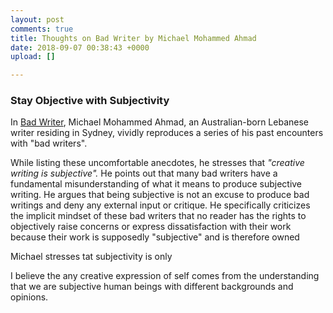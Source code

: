 ```yaml
---
layout: post
comments: true
title: Thoughts on Bad Writer by Michael Mohammed Ahmad
date: 2018-09-07 00:38:43 +0000
upload: []

---
```

### Stay Objective with Subjectivity

In [Bad Writer](https://sydneyreviewofbooks.com/bad-writer/), Michael Mohammed Ahmad, an Australian-born Lebanese writer residing in Sydney, vividly reproduces a series of his past encounters with "bad writers". 

While listing these uncomfortable anecdotes, he stresses that _"creative writing is subjective"._ He points out that many bad writers have a fundamental misunderstanding of what it means to produce subjective writing. He argues that being subjective is not an excuse to produce bad writings and deny any external input or critique. He specifically criticizes the implicit mindset of these bad writers that no reader has the rights to objectively raise concerns or express dissatisfaction with their work because their work is supposedly "subjective" and is therefore owned     

Michael stresses tat subjectivity is only 

I believe the any creative expression of self comes from the understanding that we are subjective human beings with different backgrounds and opinions. 